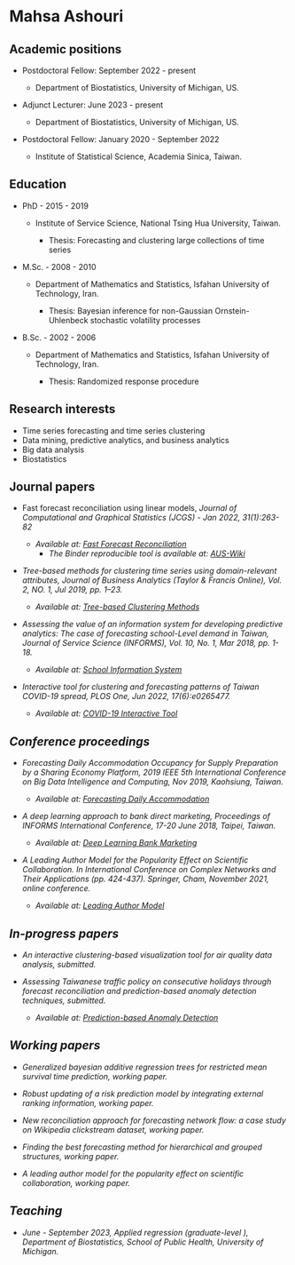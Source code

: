 
# Mahsa Ashouri

## Academic positions

- Postdoctoral Fellow: September 2022 - present

  - Department of Biostatistics, University of Michigan, US.

- Adjunct Lecturer: June 2023 - present

  - Department of Biostatistics, University of Michigan, US.

- Postdoctoral Fellow: January 2020 - September 2022

  - Institute of Statistical Science, Academia Sinica, Taiwan.

##  Education

- PhD -  2015 - 2019
  - Institute of Service Science, National Tsing Hua University, Taiwan.

    - Thesis: Forecasting and clustering large collections of time series

- M.Sc. - 2008 - 2010  
  - Department of Mathematics and Statistics, Isfahan University of Technology, Iran.

    - Thesis: Bayesian inference for non-Gaussian Ornstein-Uhlenbeck stochastic volatility processes

- B.Sc. - 2002 - 2006  
  - Department of Mathematics and Statistics, Isfahan University of Technology, Iran.

    - Thesis: Randomized response procedure

## Research interests

- Time series forecasting and time series clustering
- Data mining, predictive analytics, and business analytics
- Big data analysis 
- Biostatistics

## Journal papers 

- Fast forecast reconciliation using linear models, <em>Journal of Computational and  Graphical Statistics (JCGS)<em> - Jan 2022, 31(1):263-82 
  - Available at: [Fast Forecast Reconciliation](https://www.tandfonline.com/doi/full/10.1080/10618600.2021.1939038)
      - The Binder reproducible tool is available at: [AUS-Wiki](https://github.com/mahsaashouri/AUS-Wiki-Binder)
        
      
-  Tree-based methods for clustering time series using domain-relevant attributes, <em>Journal of Business  Analytics (Taylor & Francis Online)<em>, Vol. 2, NO. 1, Jul 2019, pp. 1–23. 
    - Available at: [Tree-based Clustering Methods](https://www.tandfonline.com/doi/full/10.1080/2573234X.2019.1645574)
      
      
- Assessing the value of an information system for developing predictive analytics: The case of forecasting school-Level demand in Taiwan, <em>Journal of Service Science (INFORMS)<em>, Vol. 10, No. 1, Mar 2018, pp. 1-18. 
  - Available at: [School Information System](https://pubsonline.informs.org/doi/10.1287/serv.2017.0200)
    
    
- Interactive tool for clustering and forecasting patterns of Taiwan COVID-19 spread, <em>PLOS One<em>, Jun 2022, 17(6):e0265477.
    - Available at: [COVID-19 Interactive Tool](https://journals.plos.org/plosone/article?id=10.1371/journal.pone.0265477)

## Conference proceedings

- Forecasting Daily Accommodation Occupancy for Supply Preparation by a Sharing Economy Platform, <em>2019 IEEE 5th International Conference on Big Data Intelligence and Computing<em>, Nov 2019, Kaohsiung, Taiwan.
    - Available at: [Forecasting Daily Accommodation](https://conferences.computer.org/datacom/2019/pdfs/DataCom2019-3MYdIPKpqxiurNWZaDmspf/7roMDUSl0xEvNEjYtW5odN/6RHduX0lf1C2e2J0PnC1Xt.pdf)

- A deep learning approach to bank direct marketing, <em>Proceedings of INFORMS International Conference<em>, 17-20 June 2018, Taipei, Taiwan.
    - Available at: [Deep Learning Bank Marketing](https://www.semanticscholar.org/paper/A-Deep-Learning-Approach-To-Bank-Direct-Marketing-Hsu-Chen/096fd7951a52bc580115bc3e6e465528891de54a)
 
- A Leading Author Model for the Popularity Effect on Scientific Collaboration. <em>In International Conference on Complex Networks and Their Applications<em> (pp. 424-437). Springer, Cham, November 2021, online conference.
    - Available at: [Leading Author Model](https://link.springer.com/chapter/10.1007/978-3-030-93409-5_36)

## In-progress papers

- An interactive clustering-based visualization tool for air quality data analysis, submitted.
  
- Assessing Taiwanese traffic policy on consecutive holidays through forecast reconciliation and prediction-based anomaly detection techniques, submitted.
    - Available at: [Prediction-based Anomaly Detection](https://arxiv.org/abs/2307.09537)


## Working papers


- Generalized bayesian additive regression trees for restricted mean survival time prediction, working paper. 

- Robust updating of a risk prediction model by integrating external ranking information, working paper.

- New reconciliation approach for forecasting network flow: a case study on Wikipedia clickstream dataset, working paper.

- Finding the best forecasting method for hierarchical and grouped structures, working paper. 

- A leading author model for the popularity effect on scientific collaboration, working paper.

## Teaching

- June - September 2023, Applied regression (graduate-level ), Department of Biostatistics, School of Public Health, University of Michigan.


